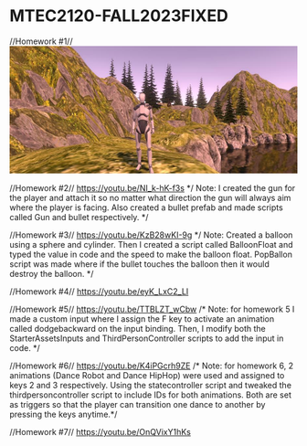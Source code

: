 # MTEC2120-FALL2023FIXED
//Homework #1//
![alt text](Recordings/image_001_0000.jpg)

//Homework #2//
https://youtu.be/NI_k-hK-f3s
*/ Note: I created the gun for the player and attach it so no matter what direction the gun will always aim where the player is facing. Also created a bullet prefab and made scripts called Gun and bullet respectively. */

//Homework #3//
https://youtu.be/KzB28wKI-9g
*/ Note: Created a balloon using a sphere and cylinder. Then I created a script called BalloonFloat and typed the value in code and the speed to make the balloon float. PopBallon script was made where if the bullet touches the balloon then it would destroy the balloon. */  

//Homework #4//
https://youtu.be/eyK_LxC2_LI

//Homework #5//
https://youtu.be/TTBLZT_wCbw
/* Note: for homework 5 I made a custom input where I assign the F key to activate an animation called 
 dodgebackward on the input binding. Then, I modify both the StarterAssetsInputs and ThirdPersonController scripts to add the input in code. */

 //Homework #6//
https://youtu.be/K4iPGcrh9ZE
/* Note: for homework 6, 2 animations (Dance Robot and Dance HipHop) were used and assigned to keys 2 and 3 respectively. Using the statecontroller script and tweaked the thirdpersoncontroller script to include IDs for both animations. Both are set as triggers so that the player can transition one dance to another by pressing the keys anytime.*/

//Homework #7//
https://youtu.be/OnQVixY1hKs




 
